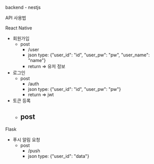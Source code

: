 backend - nestjs

API 사용법



React Native

- 회원가입
  - post
    - /user
    - json type: {"user_id": "id", "user_pw": "pw", "user_name": "name"}
    - return => 유저 정보
- 로그인
  - post
    - /auth
    - json type: {"user_id": "id", "user_pw": "pw"}
    - return => jwt
- 토큰 등록
  - post
    - 



Flask

- 푸시 알림 요청
  - post
    - /push
    - json type: {"user_id": "data"}





